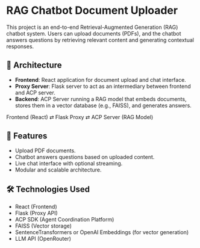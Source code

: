 # RAG Chatbot Document Uploader

This project is an end-to-end Retrieval-Augmented Generation (RAG) chatbot system. Users can upload documents (PDFs), and the chatbot answers questions by retrieving relevant content and generating contextual responses.

## 🧱 Architecture

- **Frontend**: React application for document upload and chat interface.
- **Proxy Server**: Flask server to act as an intermediary between frontend and ACP server.
- **Backend**: ACP Server running a RAG model that embeds documents, stores them in a vector database (e.g., FAISS), and generates answers.

Frontend (React) ⇄ Flask Proxy ⇄ ACP Server (RAG Model)

## 🚀 Features

- Upload PDF documents.
- Chatbot answers questions based on uploaded content.
- Live chat interface with optional streaming.
- Modular and scalable architecture.

## 🛠 Technologies Used
- React (Frontend)
- Flask (Proxy API)
- ACP SDK (Agent Coordination Platform)
- FAISS (Vector storage)
- SentenceTransformers or OpenAI Embeddings (for vector generation)
- LLM API (OpenRouter)
